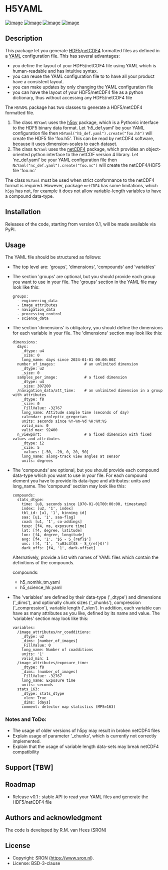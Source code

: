 # H5YAML
[![image](https://img.shields.io/pypi/v/h5yaml.svg?label=release)](https://github.com/rmvanhees/h5yaml/)
[![image](https://img.shields.io/pypi/l/h5yaml.svg)](https://github.com/rmvanhees/h5yaml/LICENSE)
[![image](https://img.shields.io/pypi/dm/h5yaml.svg)](https://pypi.org/project/h5yaml/)
[![image](https://img.shields.io/pypi/status/h5yaml.svg?label=status)](https://pypi.org/project/h5yaml/)

## Description
This package let you generate [HDF5](https://docs.h5py.org/en/stable/)/[netCDF4](https://unidata.github.io/netcdf4-python/)
formatted files as defined in a [YAML](https://yaml.org/) configuration file. This has several advantages: 

 * you define the layout of your HDF5/netCDF4 file using YAML which is human-readable and has intuitive syntax.
 * you can reuse the YAML configuration file to to have all your product have a consistent layout.
 * you can make updates by only changing the YAML configuration file
 * you can have the layout of your HDF5/netCDF4 file as a python dictionary, thus without accessing any HDF5/netCDF4 file

The `H5YAML` package has two classes to generate a HDF5/netCDF4 formatted file.

 1. The class `H5Yaml` uses the [h5py](https://pypi.org/project/h5py/) package, which is a Pythonic interface to
    the HDF5 binary data format.
    Let 'h5_def.yaml' be your YAML configuration file then ```H5Yaml("h5_def.yaml").create("foo.h5")``` will create
	the HDF5 file 'foo.h5'. This can be read by netCDF4 software, because it uses dimension-scales to each dataset.
 2. The class `NcYaml` uses the [netCDF4](https://pypi.org/project/netCDF4/) package, which provides an object-oriented
    python interface to the netCDF version 4 library.
    Let 'nc_def.yaml' be your YAML configuration file then ```NcYaml("nc_def.yaml").create("foo.nc")``` will create
	the netCDF4/HDF5 file 'foo.nc'

The class `NcYaml` must be used when strict conformance to the netCDF4 format is required.
However, package `netCDF4` has some limitations, which `h5py` has not, for example it does
not allow variable-length variables to have a compound data-type.

## Installation
Releases of the code, starting from version 0.1, will be made available via PyPI.

## Usage

The YAML file should be structured as follows:

 * The top level are: 'groups', 'dimensions', 'compounds' and 'variables'
 * The section 'groups' are optional, but you should provide each group you want to use
   in your file. The 'groups' section in the YAML file may look like this:

   ```
   groups:
     - engineering_data
     - image_attributes
     - navigation_data
     - processing_control
     - science_data
   ```

 * The section 'dimensions' is obligatory, you should define the dimensions for each
   variable in your file. The 'dimensions' section may look like this:

   ```
   dimensions:
     days:
       _dtype: u4
       _size: 0
       long_name: days since 2024-01-01 00:00:00Z
     number_of_images:             # an unlimited dimension
       _dtype: u2
       _size: 0
     samples_per_image:            # a fixed dimension
       _dtype: u4
       _size: 307200
     /navigation_data/att_time:    # an unlimited dimension in a group with attributes
       _dtype: f8
       _size: 0
       _FillValue: -32767
       long_name: Attitude sample time (seconds of day)
       calendar: proleptic_gregorian
       units: seconds since %Y-%m-%d %H:%M:%S
       valid_min: 0
       valid_max: 92400
     n_viewport:                   # a fixed dimension with fixed values and attributes
       _dtype: i2
       _size: 5
       _values: [-50, -20, 0, 20, 50]
       long_name: along-track view angles at sensor
       units: degrees
   ```

 * The 'compounds' are optional, but you should provide each compound data-type which
   you want to use in your file. For each compound element you have to provide its
   data-type and attributes: units and long_name. The 'compound' section may look like
   this:

   ```
   compounds:
     stats_dtype:
       time: [u8, seconds since 1970-01-01T00:00:00, timestamp]
       index: [u2, '1', index]
       tbl_id: [u1, '1', binning id]
       saa: [u1, '1', saa-flag]
       coad: [u1, '1', co-addings]
       texp: [f4, ms, exposure time]
       lat: [f4, degree, latitude]
       lon: [f4, degree, longitude]
       avg: [f4, '1', '$S - S_{ref}$']
       unc: [f4, '1', '\u03c3($S - S_{ref}$)']
       dark_offs: [f4, '1', dark-offset]
   ```

   Alternatively, provide a list with names of YAML files which contain the definitions
   of the compounds.

   compounds:
     - h5_nomhk_tm.yaml
     - h5_science_hk.yaml

 * The 'variables' are defined by their data-type ('_dtype') and dimensions ('_dims'),
   and optionally chunk sizes ('_chunks'), compression ('_compression'), variable length
   ('_vlen'). In addition, each variable can have as many attributes as you like,
   defined by its name and value. The 'variables' section may look like this:

   ```
   variables:
     /image_attributes/nr_coadditions:
       _dtype: u2
       _dims: [number_of_images]
       _FillValue: 0
       long_name: Number of coadditions
       units: '1'
       valid_min: 1
     /image_attributes/exposure_time:
       _dtype: f8
       _dims: [number_of_images]
       _FillValue: -32767
       long_name: Exposure time
       units: seconds
     stats_163:
       _dtype: stats_dtype
       _vlen: True
       _dims: [days]
       comment: detector map statistics (MPS=163)
   ```

### Notes and ToDo:

 * The usage of older versions of h5py may result in broken netCDF4 files
 * Explain usage of parameter '_chunks', which is currently not correctly implemented.
 * Explain that the usage of variable length data-sets may break netCDF4 compatibility

## Support [TBW]

## Roadmap

 * Release v0.1 : stable API to read your YAML files and generate the HDF5/netCDF4 file


## Authors and acknowledgment
The code is developed by R.M. van Hees (SRON)

## License

* Copyright: SRON (https://www.sron.nl).
* License: BSD-3-clause
